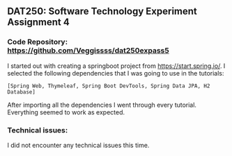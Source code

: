 ## DAT250: Software Technology Experiment Assignment 4

### Code Repository: https://github.com/Veggissss/dat250expass5

I started out with creating a springboot project from https://start.spring.io/.
I selected the following dependencies that I was going to use in the tutorials: 

```[Spring Web, Thymeleaf, Spring Boot DevTools, Spring Data JPA, H2 Database]```

After importing all the dependencies I went through every tutorial. Everything seemed to work as expected.

### Technical issues:
I did not encounter any technical issues this time.